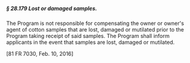 ##### § 28.179 Lost or damaged samples. #####

The Program is not responsible for compensating the owner or owner's agent of cotton samples that are lost, damaged or mutilated prior to the Program taking receipt of said samples. The Program shall inform applicants in the event that samples are lost, damaged or mutilated.

[81 FR 7030, Feb. 10, 2016]